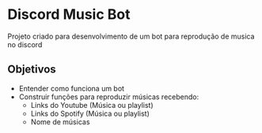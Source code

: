 # Discord Music Bot
Projeto criado para desenvolvimento de um bot para reprodução de musica no discord

## Objetivos
- Entender como funciona um bot
- Construir funções para reproduzir músicas recebendo:
  - Links do Youtube (Música ou playlist) 
  - Links do Spotify (Música ou playlist)
  - Nome de músicas
